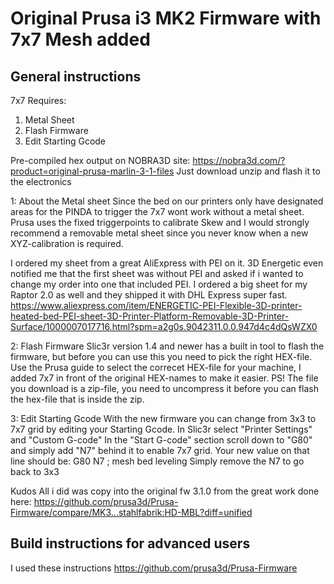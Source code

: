 # Original Prusa i3 MK2 Firmware with 7x7 Mesh added

## General instructions
7x7 Requires:
1. Metal Sheet
2. Flash Firmware
3. Edit Starting Gcode

Pre-compiled hex output on NOBRA3D site: https://nobra3d.com/?product=original-prusa-marlin-3-1-files
Just download unzip and flash it to the electronics

1: About the Metal sheet
Since the bed on our printers only have designated areas for the PINDA to trigger the 7x7 wont work without a metal sheet. Prusa uses the fixed triggerpoints to calibrate Skew and I would strongly recommend a removable metal sheet since you never know when a new XYZ-calibration is required.

I ordered my sheet from a great AliExpress with PEI on it. 3D Energetic even notified me that the first sheet was without PEI and asked if i wanted to change my order into one that included PEI. I ordered a big sheet for my Raptor 2.0 as well and they shipped it with DHL Express super fast.
https://www.aliexpress.com/item/ENERGETIC-PEI-Flexible-3D-printer-heated-bed-PEI-sheet-3D-Printer-Platform-Removable-3D-Printer-Surface/1000007017716.html?spm=a2g0s.9042311.0.0.947d4c4dQsWZX0

2: Flash Firmware
Slic3r version 1.4 and newer has a built in tool to flash the firmware, but before you can use this you need to pick the right HEX-file. Use the Prusa guide to select the correcet HEX-file for your machine, I added 7x7 in front of the original HEX-names to make it easier.
PS! The file you download is a zip-file, you need to uncompress it before you can flash the hex-file that is inside the zip.

3: Edit Starting Gcode
With the new firmware you can change from 3x3 to 7x7 grid by editing your Starting Gcode. In Slic3r select "Printer Settings" and "Custom G-code"
In the "Start G-code" section scroll down to "G80" and simply add "N7" behind it to enable 7x7 grid. Your new value on that line should be:
G80 N7 ; mesh bed leveling
Simply remove the N7 to go back to 3x3


Kudos
All i did was copy into the original fw 3.1.0 from the great work done here:
https://github.com/prusa3d/Prusa-Firmware/compare/MK3...stahlfabrik:HD-MBL?diff=unified


## Build instructions for advanced users
I used these instructions
https://github.com/prusa3d/Prusa-Firmware
